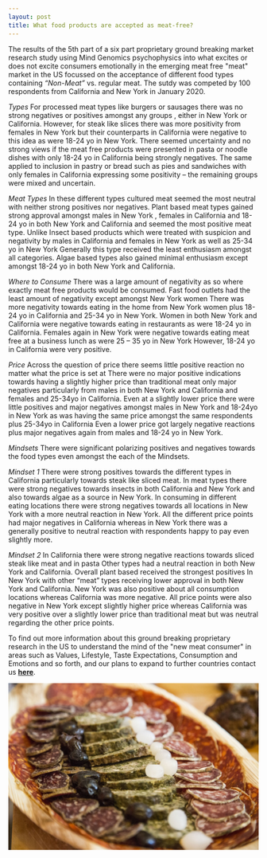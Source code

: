 ```yaml
---
layout: post
title: What food products are accepted as meat-free?
---
```

The results of the 5th part of a six part proprietary ground breaking market research study using Mind Genomics psychophysics 
into what excites or does not excite consumers emotionally in the emerging meat free "meat" market in the US focussed on the 
acceptance of different food types containing *“Non-Meat”* vs. regular meat. 
The sutdy was competed by 100 respondents from California and New York in January 2020.

*Types*
For processed meat types like burgers or sausages there was no strong negatives or positives amongst any groups , either in New York or California. 
However, for steak like slices there was more positivity from females in New York but their counterparts in California were negative to this idea 
as were 18-24 yo in New York. There seemed uncertainty and no strong views if the meat free products were presented in pasta or noodle dishes with 
only 18-24 yo in California being strongly negatives. The same applied to inclusion in pastry or bread such as pies and sandwiches with only females 
in California expressing some positivity – the remaining groups were mixed and uncertain.

*Meat Types*
In these different types cultured meat seemed the most neutral with neither strong positives nor negatives. Plant based meat types gained strong 
approval amongst males in New York , females in California and 18-24 yo in both New York and California and seemed the most positive meat type. 
Unlike Insect based products which were treated with suspicion and negativity by males in California and females in New York as well as 25-34 yo 
in New York Generally this type received the least enthusiasm amongst all categories. Algae based types also gained minimal enthusiasm except 
amongst 18-24 yo in both New York and California.

*Where to Consume* 
There was a large amount of negativity as so where exactly meat free products would be consumed. Fast food outlets had the least amount of 
negativity except amongst New York women There was more negativity towards eating in the home from New York women plus 18-24 yo in California and 
25-34 yo in New York. Women in both New York and California were negative towards eating in restaurants as were 18-24 yo in California. Females again 
in New York were negative towards eating meat free at a business lunch as were 25 – 35 yo in New York However, 18-24 yo in California were very 
positive.

*Price*
Across the question of price there seems little positive reaction no matter what the price is set at There were no major positive indications 
towards having a slightly higher price than traditional meat only major negatives particularly from males in both New York and California and 
females and 25-34yo in California. Even at a slightly lower price there were little positives and  major negatives amongst males in New York and 
18-24yo in New York as was having the same price amongst the same respondents plus 25-34yo in California Even a lower price got largely negative 
reactions plus major negatives again from males and 18-24 yo in New York.

*Mindsets*
There were significant polarizing positives and negatives towards the food types even amongst the each of the Mindsets.

*Mindset 1*
There were strong positives towards the different types in California particularly towards steak like sliced meat. In meat types there were strong 
negatives towards insects in both California and New York and also towards algae  as a source in New York. In consuming in different eating locations 
there were strong negatives towards all locations in New York with a more neutral reaction in New York. All the different price points had major 
negatives in California whereas in New York there was a generally positive to neutral reaction with respondents happy to pay even slightly more.

*Mindset 2*
In California there were strong negative reactions towards sliced steak like meat and in pasta Other types had a neutral reaction in both New York 
and California. Overall plant based received the strongest positives In New York with other “meat” types receiving lower approval in both New York 
and California. New York was also positive about all consumption locations whereas California was more negative. All price points were also negative 
in New York except slightly higher price whereas California was very positive over a slightly lower price than traditional meat but was neutral  
regarding the other price points.

To find out more information about this ground breaking proprietary research in the US to understand the mind of the "new meat consumer"
in areas such as Values, Lifestyle, Taste Expectations, Consumption and Emotions and so forth, and our plans to expand to further countries 
contact us **[here](http://meatfreeresearch.com/contact/ "Contact Us")**.

<p align="center">
  <img src="/img/food_types.jpg">
</p>


